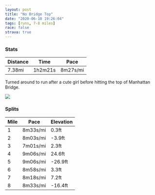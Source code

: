 ```yaml
---
layout: post
title: "No Bridge Top"
date: "2020-06-10 19:26:04"
tags: [runs, 7-8 miles]
race: false
strava: true
---
```


### Stats

| Distance | Time | Pace |
|----------|------|------|
|7.38mi|1h2m21s|8m27s/mi|

Turned around to run after a cute girl before hitting the top of Manhattan Bridge.

<img src='https://maps.googleapis.com/maps/api/staticmap?maptype=roadmap&path=enc:}awwFxhsbM^yAVe@n@[PDd@j@d@Cl@XAGNr@LB\o@^kB^o@v@u@Z{Ad@m@b@gB\Yx@uBDqA^kAT{BbAQV[ZaALEBMtWsHT[EBjAQd@Df@Qf@IMHDPCUxBUlBXRKpBdAJOZ@`@Xr@n@l@BD_@`AUhAt@x@?b@GbAL\]t@?`Ab@tADjAIt@^zBHx@b@~@GN\ZF`@Dx@K~Bf@~@@vAf@bBr@v@t@vA|@~@Fp@b@lAEPG`@o@f@CpBp@VKRP\A^ORYX?`B~@\@DOh@MfDd@RVHt@^FdArAZEt@f@Rb@n@X\p@Jb@`Av@Xf@nOjK@VLN^Ch@x@n@\D`@^PL^r@XV]RsAr@sC\MLUj@sCd@oAVqAbA}C\c@Di@\sAJwBh@mAXDx@n@jAd@bAJtAt@jB`@|ExBPP`DbAnAd@rHhD~@j@pA`@dAl@v@HVhAIbA^rA?n@PDBSbBoB~AmArAi@xAkAhIqCeDfA]h@gAj@eBd@oBr@_@\c@~@y@N_@t@YVS^}@Qy@p@Q^WjAKNmAm@cAIm@JWy@c@o@]YeAUc@k@s@?eAWq@a@eAOc@D_B_Aq@Bi@My@m@a@A{Aq@YLUA{@s@m@UYH}@_@[_@eCa@q@i@c@N_@?SNu@tAu@`Dk@n@SGY_@cBYeAyAe@]Q[m@a@[eAQSI?]`@oBpD}A_@?Ke@Og@{@_@[@SOIQi@q@g@g@Ia@YcAe@y@W?KaAs@AOu@_@K[sAwAIUs@i@u@MmANkAS_Ad@W@qAq@SL_@@k@[g@Ck@a@i@Ke@c@]o@eAaAa@Qa@q@mCkA]FyArCUTWD}@[[Bo@QAKa@U}@Ty@Sq@Jq@Sm@u@e@b@c@?_@k@g@a@m@d@wACYSq@?WI}AyAmBr@_AIk@FSNE`@QF?ZSHWSESo@g@s@NsA[_@HaAIcCiBG[q@@aAc@oAjAEVy@Y]BuAU][kAHu@Q_B@_Ak@Wi@c@RwAJ]_@Wk@c@]a@\g@Fq@OSUmARm@e@_B`AKP_DvAYl@SjASdCiBlD{@tAQrAg@bA&key=AIzaSyC1MId7bFpkLXNAaYhBSTb8jLyiSqzbDtM&size=800x800&markers=color:yellow|label:S|40.75567,-73.99581&markers=color:green|label:F|40.75424000000002,-73.99179999999994'>

### Splits

| Mile | Pace | Elevation |
|------|------|-----------|
|1|8m33s/mi|0.3ft|
|2|8m03s/mi|-3.9ft|
|3|7m01s/mi|2.3ft|
|4|9m06s/mi|24.6ft|
|5|9m06s/mi|-26.9ft|
|6|8m58s/mi|3.3ft|
|7|8m18s/mi|7.2ft|
|8|8m33s/mi|-16.4ft|
